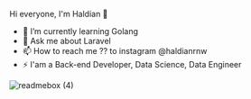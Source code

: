 

Hi everyone, I'm Haldian 👋

- 🌱 I’m currently learning Golang
- 💬 Ask me about Laravel
- 📫 How to reach me ?? to instagram @haldianrnw 
- ⚡ I'am a Back-end Developer, Data Science, Data Engineer

 ![readmebox (4)](https://github.com/haldian18/haldian18/assets/57083312/cc6ae7db-3cc0-4180-a653-6070eb03e39b)
